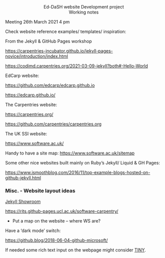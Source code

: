 <div align="center"> Ed-DaSH website Development project </div>

<div align="center"> Working notes </div>


Meeting 26th March 2021 4 pm

Check website reference examples/ templates/ inspiration:

From the Jekyll & GitHub Pages workshop

https://carpentries-incubator.github.io/jekyll-pages-novice/introduction/index.html 

https://codimd.carpentries.org/2021-03-09-jekyll?both#-Hello-World 


EdCarp website:

https://github.com/edcarp/edcarp.github.io 

https://edcarp.github.io/ 



The Carpentries website:

https://carpentries.org/ 

https://github.com/carpentries/carpentries.org 



The UK SSI website:

https://www.software.ac.uk/ 

Handy to have a site map:
https://www.software.ac.uk/sitemap 


Some other nice websites built mainly on Ruby’s Jekyll/ Liquid & GH Pages:

https://www.ismoothblog.com/2016/11/top-example-blogs-hosted-on-github-jekyll.html 


### Misc. - Website layout ideas

[Jekyll Showroom](https://jekyllrb.com/showcase/)


https://rits.github-pages.ucl.ac.uk/software-carpentry/ 

-	Put a map on the website – where WS are?

Have a ‘dark mode’ switch:
 
https://github.blog/2018-06-04-github-microsoft/ 


If needed some rich text input on the webpage might consider [TINY](https://www.tiny.cloud/?utm_campaign=editor_referral&utm_medium=poweredby&utm_source=tinymce&utm_content=v5).
